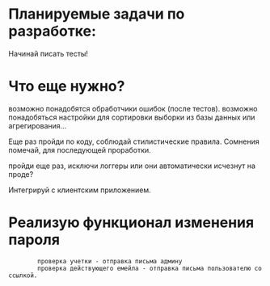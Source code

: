 # Планируемые задачи по разработке:



Начинай писать тесты!


# Что еще нужно?

возможно понадобятся обработчики ошибок (после тестов).
возможно понадобяться настройки для сортировки выборки из базы данных или агрегирования...

Еще раз пройди по коду, соблюдай стилистические правила.
Сомнения помечай, для последующей проработки.


пройди еще раз, исключи логгеры или они автоматически исчезнут на проде?


Интегрируй с клиентским приложением.


# Реализую функционал изменения пароля
            проверка учетки - отправка письма админу
            проверка действующего емейла - отправка письма пользователю со ссылкой.









